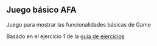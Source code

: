 ## Juego básico AFA

Juego para mostrar las funcionalidades básicas de Game

Basado en el ejercicio 1 de la [guía de ejercicios](https://docs.google.com/document/d/1TGtFLt27pUHAufOfJo6D82ZKFVgDbJRl2y7rp2cpoEk/)




